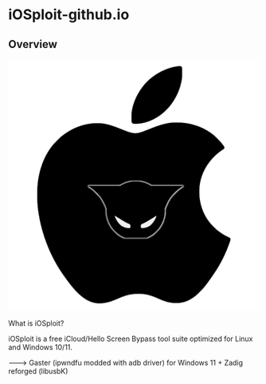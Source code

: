 # iOSploit-github.io

## Overview
</div>
<div align="center">
    <a href="https://iosploit.github.io/">
        <img src="iOSploit.png"
            alt="Discover iOS cracking
            title="Go to website"
            width="600" >
    </a>
</div>



What is iOSploit?

iOSploit is a free iCloud/Hello Screen Bypass tool suite optimized for Linux and Windows 10/11.

---> Gaster (ipwndfu modded with adb driver) for Windows 11 + Zadig reforged (libusbK)
